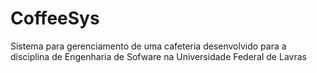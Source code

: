 # CoffeeSys
Sistema para gerenciamento de uma cafeteria desenvolvido para a disciplina de Engenharia de Sofware na Universidade Federal de Lavras
